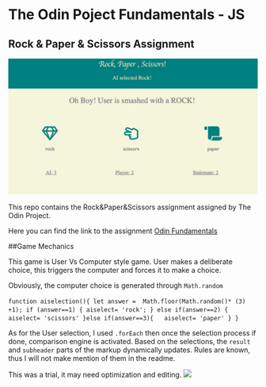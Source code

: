 # The Odin Poject Fundamentals - JS 
## Rock & Paper & Scissors Assignment
![During the Game](img/odin.png)

This repo contains the Rock&Paper&Scissors assignment assigned by The Odin Project.

Here you can find the link to the assignment [Odin Fundamentals](https://www.theoddinproject.com/courses/foundations/lessons/rock-paper-scissors)

##Game Mechanics

This game is User Vs Computer style game. User makes a deliberate choice, this triggers the computer and forces it to make a choice.

Obviously, the computer choice is generated through `Math.random` 

`function aiselection(){
    let answer =  Math.floor(Math.random()* (3) +1);
    if (answer==1) {
        aiselect= 'rock';
    } else if(answer==2) {
        aiselect= 'scissors'
    }else if(answer==3){  
        aiselect= 'paper'
    }
}`

As for the User selection, I used `.forEach` then once the selection process if done, comparison engine is activated.
Based on the selections, the `result` and `subheader` parts of the markup dynamically updates.
Rules are known, thus I will not make mention of them in the readme.


This was a trial, it may need optimization and editing. 
![](https://media.giphy.com/media/Z7syBJH78V0oo/giphy.gif)